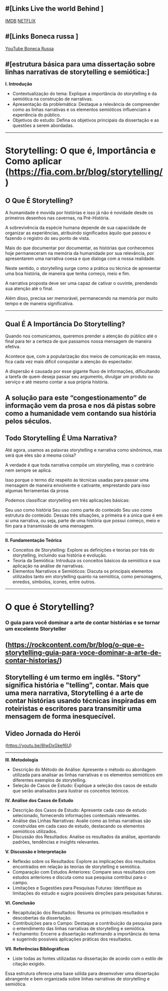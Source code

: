 
#[Links Live the world Behind ]
--
[IMDB](https://www.imdb.com/title/tt12747748/?ref_=vp_close)
[NETFLIX](https://www.netflix.com/br-en/title/81314956)

#[Links Boneca russa ]
--
[YouTube Boneca Russa](https://youtu.be/vh8ZfQr-cNw)

#[estrutura básica para uma dissertação sobre linhas narrativas de storytelling e semiótica:]
--
**I. Introdução**
   - Contextualização do tema: Explique a importância do storytelling e da semiótica na construção de narrativas.
   - Apresentação da problemática: Destaque a relevância de compreender como as linhas narrativas e os elementos semióticos influenciam a experiência do público.
   - Objetivos do estudo: Defina os objetivos principais da dissertação e as questões a serem abordadas.

---
# Storytelling: O que é, Importância e Como aplicar (https://fia.com.br/blog/storytelling/)


## O Que É Storytelling?
A humanidade é movida por histórias e isso já não é novidade desde os primeiros desenhos nas cavernas, na Pré-História.

A sobrevivência da espécie humana depende de sua capacidade de organizar as experiências, atribuindo significados àquilo que passou e fazendo o registro do seu ponto de vista.

Mais do que documentar por documentar, as histórias que conhecemos hoje permaneceram na memória da humanidade por sua relevância, por apresentarem uma narrativa coesa e que dialoga com a nossa realidade.

Neste sentido, o storytelling surge como a prática ou técnica de apresentar uma boa história, de maneira que tenha começo, meio e fim.

A narrativa proposta deve ser uma capaz de cativar o ouvinte, prendendo sua atenção até o final.

Além disso, precisa ser memorável, permanecendo na memória por muito tempo e de maneira significativa.

---

## Qual É A Importância Do Storytelling?
Quando nos comunicamos, queremos prender a atenção do público até o final para ter a certeza de que passamos nossa mensagem de maneira efetiva.

Acontece que, com a popularização dos meios de comunicação em massa, fica cada vez mais difícil conquistar a atenção do espectador.

A dispersão é causada por esse gigante fluxo de informações, dificultando a tarefa de quem deseja passar seu argumento, divulgar um produto ou serviço e até mesmo contar a sua própria história.

A solução para este “congestionamento” de informação vem da prosa e nos dá pistas sobre como a humanidade vem contando sua história pelos séculos.
---

## Todo Storytelling É Uma Narrativa?
Até agora, usamos as palavras storytelling e narrativa como sinônimos, mas será que eles são a mesma coisa?

A verdade é que toda narrativa compõe um storytelling, mas o contrário nem sempre se aplica.

Isso porque o termo diz respeito às técnicas usadas para passar uma mensagem de maneira envolvente e cativante, emprestando para isso algumas ferramentas da prosa.

Podemos classificar storytelling em três aplicações básicas:

Seu uso como história
Seu uso como parte do conteúdo
Seu uso como estrutura do conteúdo.
Dessas três situações, a primeira é a única que é em si uma narrativa, ou seja, parte de uma história que possui começo, meio e fim para a transmissão de uma mensagem.

---


**II. Fundamentação Teórica**
   - Conceitos de Storytelling: Explore as definições e teorias por trás do storytelling, incluindo sua história e evolução.
   - Teoria da Semiótica: Introduza os conceitos básicos da semiótica e sua aplicação na análise de narrativas.
   - Elementos Narrativos e Semióticos: Discuta os principais elementos utilizados tanto em storytelling quanto na semiótica, como personagens, enredos, símbolos, ícones, entre outros.
---
# O que é Storytelling?
### O guia para você dominar a arte de contar histórias e se tornar um excelente Storyteller
(https://rockcontent.com/br/blog/o-que-e-storytelling-guia-para-voce-dominar-a-arte-de-contar-historias/)
---
Storytelling é um termo em inglês. "Story" significa história e "telling", contar. Mais que uma mera narrativa, Storytelling é a arte de contar histórias usando técnicas inspiradas em roteiristas e escritores para transmitir uma mensagem de forma inesquecível.
---
## Video Jornada do Herói
(https://youtu.be/8IwDxGkef6U)



---
**III. Metodologia**
   - Descrição do Método de Análise: Apresente o método ou abordagem utilizada para analisar as linhas narrativas e os elementos semióticos em diferentes exemplos de storytelling.
   - Seleção de Casos de Estudo: Explique a seleção dos casos de estudo que serão analisados para ilustrar os conceitos teóricos.

**IV. Análise dos Casos de Estudo**
   - Descrição dos Casos de Estudo: Apresente cada caso de estudo selecionado, fornecendo informações contextuais relevantes.
   - Análise das Linhas Narrativas: Avalie como as linhas narrativas são construídas em cada caso de estudo, destacando os elementos semióticos utilizados.
   - Discussão dos Resultados: Analise os resultados da análise, apontando padrões, tendências e insights relevantes.

**V. Discussão e Interpretação**
   - Reflexão sobre os Resultados: Explore as implicações dos resultados encontrados em relação às teorias de storytelling e semiótica.
   - Comparação com Estudos Anteriores: Compare seus resultados com estudos anteriores e discuta como sua pesquisa contribui para o campo.
   - Limitações e Sugestões para Pesquisas Futuras: Identifique as limitações do estudo e sugira possíveis direções para pesquisas futuras.

**VI. Conclusão**
   - Recapitulação dos Resultados: Resuma os principais resultados e descobertas da dissertação.
   - Contribuições para o Campo: Destaque a contribuição da pesquisa para o entendimento das linhas narrativas de storytelling e semiótica.
   - Fechamento: Encerre a dissertação reafirmando a importância do tema e sugerindo possíveis aplicações práticas dos resultados.

**VII. Referências Bibliográficas**
   - Liste todas as fontes utilizadas na dissertação de acordo com o estilo de citação exigido.

Essa estrutura oferece uma base sólida para desenvolver uma dissertação abrangente e bem organizada sobre linhas narrativas de storytelling e semiótica.
